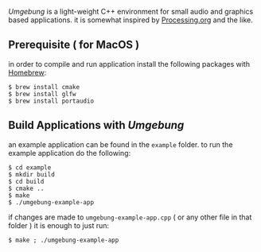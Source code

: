 *Umgebung* is a light-weight C++ environment for small audio and graphics based applications. it is somewhat inspired by [Processing.org](https://processing.org) and the like.

## Prerequisite ( for MacOS )

in order to compile and run application install the following packages with [Homebrew](https://brew.sh):

```
$ brew install cmake
$ brew install glfw
$ brew install portaudio
```

## Build Applications with *Umgebung*

an example application can be found in the `example` folder. to run the example application do the following:

```
$ cd example
$ mkdir build
$ cd build
$ cmake ..
$ make
$ ./umgebung-example-app
```

if changes are made to `umgebung-example-app.cpp‌` ( or any other file in that folder ) it is enough to just run:

```
$ make ; ./umgebung-example-app
```
